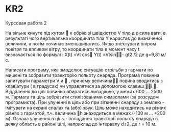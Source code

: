 # KR2
Курсовая работа 2

На вільне кинуте під кутом  к обрію зі швідкісттю V тіло діє сила ваги, 
в результаті чого вертикальна координата тіла Y нарастає до визначеної величини, 
а потім починає зменьшиватись. 
Якщо знехтувати опіром повітря та впливом вітру, 
то координати тіла в момент часу t визначається по формулі :
X(t) =Vt cos
Y(t) =Vtsin- gt2 /2
де g=9,81  м/с.
 

Написати програму, яка змоделює ситуацію стрільби з гармати по мишені та зобразити траекторію  польоту снаряда. 
Програма повинна запитувати параметри V и  , причому величина повина вводитись з клавіатури ( в градусах) 
чи управлятися за допомогою клавиш і . Віддалення до цілі повинно обиратись випадково, у межах 600 ... 2500 м. 
Гармата та ціль зобразити стилізованими символами (за розсудом програмиста). При улученні в ціль або при зіткненні 
снаряду з землею - імітувати на екрані спалах та (або) звук. Ціль може находитись на різних рівнях з гарматой, 
т.ч. величина h знаходиться в межах (-100 м ... +200 м). Ознака улучення в ціль - попадання траекторії польоту 
снаряда в деяку область в районі цілі, наприклад до інтервалу d±2, де r = 10 м.

